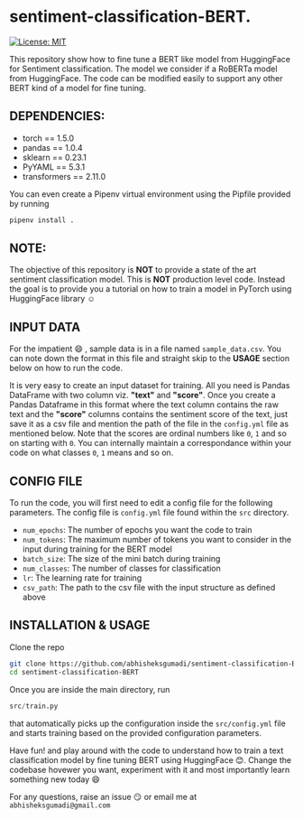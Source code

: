 # sentiment-classification-BERT.  
[![License: MIT](https://img.shields.io/badge/License-MIT-yellow.svg)](https://opensource.org/licenses/MIT)

This repository show how to fine tune a BERT like model from HuggingFace for Sentiment classification. The model we consider if a RoBERTa model from HuggingFace. The code can be modified easily to support any other BERT kind of a model for fine tuning. 

## DEPENDENCIES:
* torch == 1.5.0
* pandas == 1.0.4
* sklearn == 0.23.1
* PyYAML == 5.3.1
* transformers == 2.11.0

You can even create a Pipenv virtual environment using the Pipfile provided by running

```python
pipenv install .
```
  
## NOTE: 

The objective of this repository is **NOT** to provide a state of the art sentiment classification model. This is **NOT** production level code. Instead the goal is to provide you a tutorial on how to train a model in PyTorch using HuggingFace library :relaxed:

## INPUT DATA

For the impatient :smile: , sample data is in a file named `sample_data.csv`. You can note down the format in this file and straight skip to the **USAGE** section below on how to run the code. 

It is very easy to create an input dataset for training. All you need is Pandas DataFrame with two column viz. **"text"** and **"score"**. Once you create a Pandas Dataframe in this format where the text column contains the raw text and the **"score"** columns contains the sentiment score of the text, just save it as a csv file and mention the path of the file in the `config.yml` file as mentioned below. Note that the scores are ordinal numbers like `0`, `1` and so on starting with `0`. You can internally maintain a correspondance within your code on what classes `0`, `1` means and so on.

## CONFIG FILE

To run the code, you will first need to edit a config file for the following parameters. The config file is `config.yml` file found within the `src` directory.

* `num_epochs`: The number of epochs you want the code to train
* `num_tokens`: The maximum number of tokens you want to consider in the input during training for the BERT model
* `batch_size`: The size of the mini batch during training
* `num_classes`: The number of classes for classification
* `lr`: The learning rate for training
* `csv_path`: The path to the csv file with the input structure as defined above

## INSTALLATION & USAGE

Clone the repo 

```bash
git clone https://github.com/abhisheksgumadi/sentiment-classification-BERT.git
cd sentiment-classification-BERT
```
Once you are inside the main directory, run
```python
src/train.py
``` 

that automatically picks up the configuration inside the `src/config.yml` file and starts training based on the provided configuration parameters.

Have fun! and play around with the code to understand how to train a text classification model by fine tuning BERT using HuggingFace :blush:. Change the codebase hovewer you want, experiment with it and most importantly learn something new today :smile:

For any questions, raise an issue :smirk: or email me at `abhisheksgumadi@gmail.com`
